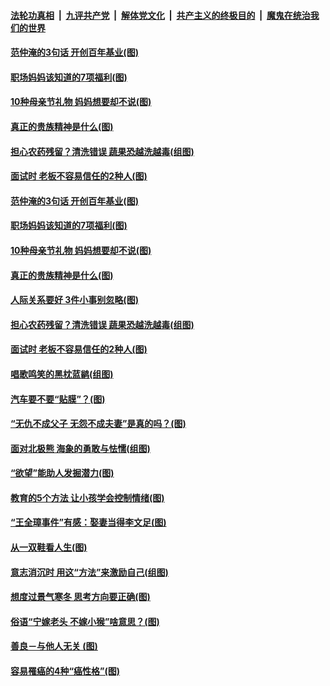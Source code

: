 ####  [法轮功真相](../../../../basic/blob/master/README.md?t=05091501) &nbsp;|&nbsp; [九评共产党](../../../../9ping.md/blob/master/README.md?t=05091501) &nbsp;|&nbsp; [解体党文化](../../../../jtdwh.md/blob/master/README.md?t=05091501)  &nbsp;|&nbsp; [共产主义的终极目的](../../../../gczydzjmd.md/blob/master/README.md?t=05091501) &nbsp;|&nbsp; [魔鬼在统治我们的世界](../../../../mgztzwmdsj.md/blob/master/README.md?t=05091501) 

#### [范仲淹的3句话 开创百年基业(图)](../pages/p8/892948.md?t=05091501) 

#### [职场妈妈该知道的7项福利(图)](../pages/p8/932596.md?t=05091501) 

#### [10种母亲节礼物 妈妈想要却不说(图)](../pages/p8/932589.md?t=05091501) 

#### [真正的贵族精神是什么(图)](../pages/p8/932238.md?t=05091501) 

#### [担心农药残留？清洗错误 蔬果恐越洗越毒(组图)](../pages/p8/931956.md?t=05091501) 

#### [面试时 老板不容易信任的2种人(图)](../pages/p8/930797.md?t=05091501) 

#### [范仲淹的3句话 开创百年基业(图)](../pages/p8/892948.md?t=05091501) 

#### [职场妈妈该知道的7项福利(图)](../pages/p8/932596.md?t=05091501) 

#### [10种母亲节礼物 妈妈想要却不说(图)](../pages/p8/932589.md?t=05091501) 

#### [真正的贵族精神是什么(图)](../pages/p8/932238.md?t=05091501) 

#### [人际关系要好 3件小事别忽略(图)](../pages/p8/932535.md?t=05091501) 

#### [担心农药残留？清洗错误 蔬果恐越洗越毒(组图)](../pages/p8/931956.md?t=05091501) 

#### [面试时 老板不容易信任的2种人(图)](../pages/p8/930797.md?t=05091501) 

#### [唱歌鸣笑的黑枕蓝鹟(组图)](../pages/p8/932419.md?t=05091501) 

#### [汽车要不要“贴膜”？(图)](../pages/p8/932413.md?t=05091501) 

#### [“无仇不成父子 无怨不成夫妻”是真的吗？(图)](../pages/p8/932398.md?t=05091501) 

#### [面对北极熊 海象的勇敢与怯懦(组图)](../pages/p8/931709.md?t=05091501) 

#### [“欲望”能助人发掘潜力(图)](../pages/p8/932351.md?t=05091501) 

#### [教育的5个方法 让小孩学会控制情绪(图)](../pages/p8/932307.md?t=05091501) 

#### [“王全璋事件”有感：娶妻当得李文足(图)](../pages/p8/932227.md?t=05091501) 

#### [从一双鞋看人生(图)](../pages/p8/932294.md?t=05091501) 

#### [意志消沉时 用这“方法”来激励自己(组图)](../pages/p8/932231.md?t=05091501) 

#### [想度过景气寒冬 思考方向要正确(图)](../pages/p8/932161.md?t=05091501) 

#### [俗语“宁嫁老头 不嫁小猴”啥意思？(图)](../pages/p8/932169.md?t=05091501) 

#### [善良－与他人无关&nbsp;(图)](../pages/p8/931997.md?t=05091501) 

#### [容易罹癌的4种“癌性格”(图)](../pages/p8/931697.md?t=05091501) 


